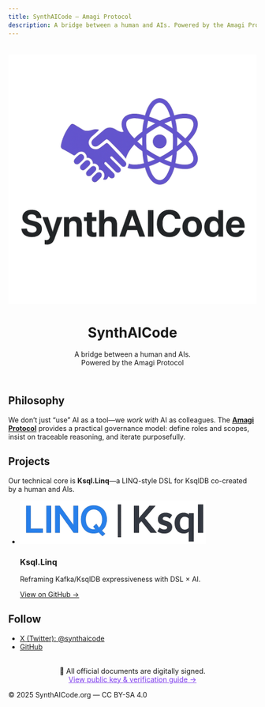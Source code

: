 ```yaml
---
title: SynthAICode — Amagi Protocol
description: A bridge between a human and AIs. Powered by the Amagi Protocol.
---
```



<html lang="en">
<head>
  <meta charset="utf-8" />
　<meta name="document-signature" content="All official SynthAICode documents are digitally signed with Ed25519 key.">
  <meta name="viewport" content="width=device-width, initial-scale=1" />
  <title>SynthAICode — Amagi Protocol</title>
  <link rel="stylesheet" href="/assets/css/site.css" />
</head>
<body>

<header class="hero">
  <div class="hero__inner">
    <img src="/assets/logo-org.png" alt="SynthAICode logo" class="hero__logo" />
    <h1 class="hero__title">SynthAICode</h1>
    <p class="hero__tagline">
      A bridge between a human and AIs.<br/>
      <span class="sub">Powered by the Amagi Protocol</span>
    </p>
  </div>
</header>

<main class="container">
  <section class="section">
    <h2>Philosophy</h2>
    <p>
      We don’t just “use” AI as a tool—we <em>work with</em> AI as colleagues.
      The <strong><a href="/amagiprotocol/index.html">Amagi Protocol</a></strong> provides a practical governance model:
      define roles and scopes, insist on traceable reasoning, and iterate purposefully.
    </p>
  </section>

  <section class="section">
    <h2>Projects</h2>
    <p>
      Our technical core is <strong>Ksql.Linq</strong>—a LINQ-style DSL for KsqlDB
      co-created by a human and AIs.
    </p>
    <ul class="cards">
      <li class="card">
        <img src="/assets/projects/logo-linq-ksql.png" alt="LINQ | Ksql logo" />
        <div>
          <h3>Ksql.Linq</h3>
          <p>Reframing Kafka/KsqlDB expressiveness with DSL × AI.</p>
          <p><a href="https://github.com/synthaicode/Ksql.Linq">View on GitHub →</a></p>
        </div>
      </li>
    </ul>
  </section>



  <section class="section">
    <h2>Follow</h2>
    <ul class="links">
      <li><a href="https://x.com/synthaicode">X (Twitter): @synthaicode</a></li>
      <li><a href="https://github.com/synthaicode">GitHub</a></li>
    </ul>
  </section>
</main>
<section style="text-align:center; margin-top:2rem; font-size:0.9rem;">
  🔐 All official documents are digitally signed.<br>
  <a href="/amagiprotocol/verify.html" style="color:#7c3aed;">
    View public key & verification guide →
  </a>
</section>
<footer class="footer">
  <p>© 2025 SynthAICode.org — CC BY-SA 4.0</p>
</footer>

</body>
</html>
